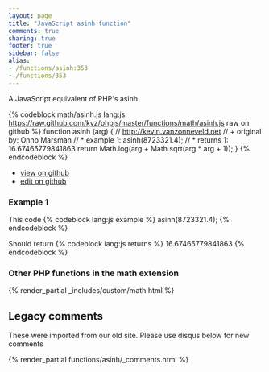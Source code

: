 ```yaml
---
layout: page
title: "JavaScript asinh function"
comments: true
sharing: true
footer: true
sidebar: false
alias:
- /functions/asinh:353
- /functions/353
---
```

<!-- Generated by Rakefile:build -->
A JavaScript equivalent of PHP's asinh

{% codeblock math/asinh.js lang:js https://raw.github.com/kvz/phpjs/master/functions/math/asinh.js raw on github %}
function asinh (arg) {
  // http://kevin.vanzonneveld.net
  // +   original by: Onno Marsman
  // *     example 1: asinh(8723321.4);
  // *     returns 1: 16.67465779841863
  return Math.log(arg + Math.sqrt(arg * arg + 1));
}
{% endcodeblock %}

 - [view on github](https://github.com/kvz/phpjs/blob/master/functions/math/asinh.js)
 - [edit on github](https://github.com/kvz/phpjs/edit/master/functions/math/asinh.js)

### Example 1
This code
{% codeblock lang:js example %}
asinh(8723321.4);
{% endcodeblock %}

Should return
{% codeblock lang:js returns %}
16.67465779841863
{% endcodeblock %}


### Other PHP functions in the math extension
{% render_partial _includes/custom/math.html %}
## Legacy comments
These were imported from our old site. Please use disqus below for new comments
<div style="overflow-y: scroll; max-height: 500px;">
{% render_partial functions/asinh/_comments.html %}
</div>
